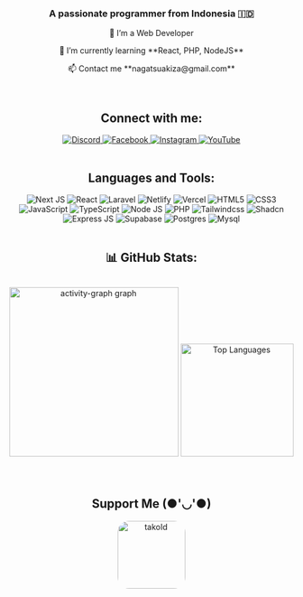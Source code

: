 <h3 align="center">A passionate programmer from Indonesia 🇮🇩</h3>

<div align="center">
    <p>    
        🚀 I’m a Web Developer
    </p>
    <p>    
        🌱 I’m currently learning **React, PHP, NodeJS**
    </p>
    <p> 
        📫 Contact me **nagatsuakiza@gmail.com**    
    </p>
</div>

<br>

<h2 align="center">Connect with me:</h2>

<div align="center">
    <a href="https://discord.com/invite/vxpBCAsp82">
        <img src="https://img.shields.io/badge/Discord-%235865F2.svg?style=for-the-badge&logo=discord&logoColor=white" alt="Discord">
    </a>
    <a href="https://facebook.com/nagatsu.akiza">
        <img src="https://img.shields.io/badge/Facebook-%231877F2.svg?style=for-the-badge&logo=Facebook&logoColor=white" alt="Facebook">
    </a>
    <a href="https://www.instagram.com/nagatsuakiza/">
        <img src="https://img.shields.io/badge/Instagram-%23E4405F.svg?style=for-the-badge&logo=Instagram&logoColor=white" alt="Instagram">
    </a>
    <a href="https://www.youtube.com/@Nagatsu_Akiza">
        <img src="https://img.shields.io/badge/YouTube-%23FF0000.svg?style=for-the-badge&logo=YouTube&logoColor=white" alt="YouTube">
    </a>
</div>

<br>

<div align="center">
    <h2>Languages and Tools:</h2>
    <img src="https://img.shields.io/badge/Next-black?style=for-the-badge&logo=next.js&logoColor=white" alt="Next JS">
    <img src="https://img.shields.io/badge/react-%2320232a.svg?style=for-the-badge&logo=react&logoColor=%2361DAFB" alt="React">
    <img src="https://img.shields.io/badge/laravel-%23FF2D20.svg?style=for-the-badge&logo=laravel&logoColor=white" alt="Laravel">
    <img src="https://img.shields.io/badge/netlify-%23000000.svg?style=for-the-badge&logo=netlify&logoColor=#00C7B7" alt="Netlify">
    <img src="https://img.shields.io/badge/vercel-%23000000.svg?style=for-the-badge&logo=vercel&logoColor=white" alt="Vercel">
    <img src="https://img.shields.io/badge/html5-%23E34F26.svg?style=for-the-badge&logo=html5&logoColor=white" alt="HTML5">
    <img src="https://img.shields.io/badge/css3-%231572B6.svg?style=for-the-badge&logo=css3&logoColor=white" alt="CSS3">
    <img src="https://img.shields.io/badge/javascript-%23323330.svg?style=for-the-badge&logo=javascript&logoColor=%23F7DF1E" alt="JavaScript">
    <img src="https://img.shields.io/badge/typescript-%23007ACC.svg?style=for-the-badge&logo=typescript&logoColor=white" alt="TypeScript">
    <img src="https://img.shields.io/badge/Node.js-6DA55F?style=for-the-badge&logo=node.js&logoColor=white" alt="Node JS">
    <img src="https://img.shields.io/badge/php-%23777BB4.svg?style=for-the-badge&logo=php&logoColor=white" alt="PHP">
    <img src="https://img.shields.io/badge/Tailwind%20CSS-%2338B2AC.svg?style=for-the-badge&logo=tailwind-css&logoColor=white" alt="Tailwindcss">
    <img src="https://img.shields.io/badge/shadcn%2Fui-000?style=for-the-badge&logo=shadcnui&logoColor=fff" alt="Shadcn">
    <img src="https://img.shields.io/badge/Express.js-%23404d59.svg?logo=express&style=for-the-badge&logoColor=%2361DAFB" alt="Express JS">
    <img src="https://img.shields.io/badge/Supabase-3FCF8E?style=for-the-badge&logo=supabase&logoColor=fff" alt="Supabase">
    <img src="https://img.shields.io/badge/Postgres-%23316192.svg?style=for-the-badge&logo=postgresql&logoColor=white" alt="Postgres">
    <img src="https://img.shields.io/badge/MySQL-4479A1?style=for-the-badge&logo=mysql&logoColor=fff" alt="Mysql">
    
</div>

<br>

<h2 align="center">📊 GitHub Stats:</h2>
<p align="center" style="display:inline-block;">
  <img src="https://github-readme-activity-graph.vercel.app/graph?username=nagatsuakiza&radius=16&hide_border=true&theme=react-dark&area=true&order=5" height="300" alt="activity-graph graph"  />
</p>
<p align="center" style="display:inline-block;">
  <img src="https://github-readme-stats.vercel.app/api/top-langs/?username=nagatsuakiza&layout=compact" height="200" widhth="250" alt="Top Languages">
</p>
<p align="left" style="display:inline-block;">
</p>

<br>

<h2 align="center">Support Me (●'◡'●)</h2>
<p align="center">
  <a href="https://tako.id/nagatsuakiza">
    <img src="https://encrypted-tbn0.gstatic.com/images?q=tbn:ANd9GcR8yuCbGNLSs4UawMtig4E9e6y7KuEATrbtkg&s" style="border-radius: 20px; object-fit: cover; height: 120px; width: auto;" alt="takoId" />
  </a>
</p>
